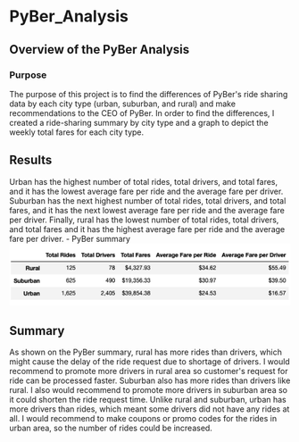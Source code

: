 # PyBer_Analysis
## Overview of the PyBer Analysis
### Purpose
The purpose of this project is to find the differences of PyBer's ride sharing data by each city type (urban, suburban, and rural) and make recommendations to the CEO of PyBer. In order to find the differences, I created a ride-sharing summary by city type and a graph to depict the weekly total fares for each city type. 


## Results
Urban has the highest number of total rides, total drivers, and total fares, and it has the lowest average fare per ride and the average fare per driver. Suburban has the next highest number of total rides, total drivers, and total fares, and it has the next lowest average fare per ride and the average fare per driver. Finally, rural has the lowest number of total rides, total drivers, and total fares and it has the highest average fare per ride and the average fare per driver. 
	- PyBer summary
	![pyber_summary](Resources/pyber_summary.png)

## Summary

As shown on the PyBer summary, rural has more rides than drivers, which might cause the delay of the ride request due to shortage of drivers. I would recommend to promote more drivers in rural area so customer's request for ride can be processed faster. Suburban also has more rides than drivers like rural. I also would recommend to promote more drivers in suburban area so it could shorten the ride request time. Unlike rural and suburban, urban has more drivers than rides, which meant some drivers did not have any rides at all. I would recommend to make coupons or promo codes for the rides in urban area, so the number of rides could be increased.  

